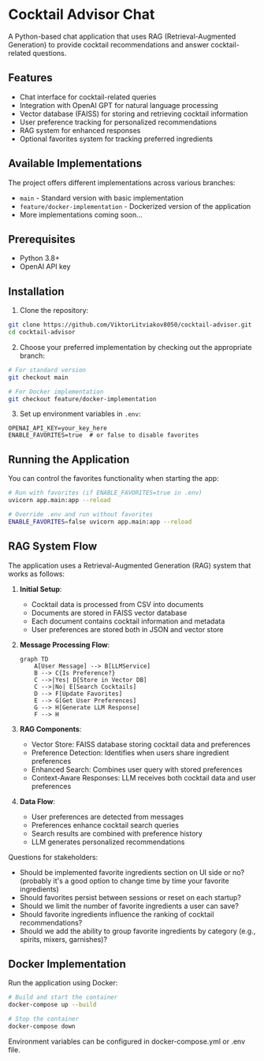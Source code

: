# Cocktail Advisor Chat

A Python-based chat application that uses RAG (Retrieval-Augmented Generation) to provide cocktail recommendations and answer cocktail-related questions.

## Features

- Chat interface for cocktail-related queries
- Integration with OpenAI GPT for natural language processing
- Vector database (FAISS) for storing and retrieving cocktail information
- User preference tracking for personalized recommendations
- RAG system for enhanced responses
- Optional favorites system for tracking preferred ingredients

## Available Implementations

The project offers different implementations across various branches:

- `main` - Standard version with basic implementation
- `feature/docker-implementation` - Dockerized version of the application
- More implementations coming soon...

## Prerequisites

- Python 3.8+
- OpenAI API key

## Installation

1. Clone the repository:

```bash
git clone https://github.com/ViktorLitviakov8050/cocktail-advisor.git
cd cocktail-advisor
```

2. Choose your preferred implementation by checking out the appropriate branch:
```bash
# For standard version
git checkout main

# For Docker implementation
git checkout feature/docker-implementation
```

3. Set up environment variables in `.env`:
```env
OPENAI_API_KEY=your_key_here
ENABLE_FAVORITES=true  # or false to disable favorites
```

## Running the Application

You can control the favorites functionality when starting the app:

```bash
# Run with favorites (if ENABLE_FAVORITES=true in .env)
uvicorn app.main:app --reload

# Override .env and run without favorites
ENABLE_FAVORITES=false uvicorn app.main:app --reload
```

## RAG System Flow

The application uses a Retrieval-Augmented Generation (RAG) system that works as follows:

1. **Initial Setup**:
   - Cocktail data is processed from CSV into documents
   - Documents are stored in FAISS vector database
   - Each document contains cocktail information and metadata
   - User preferences are stored both in JSON and vector store

2. **Message Processing Flow**:
   ```mermaid
   graph TD
       A[User Message] --> B[LLMService]
       B --> C{Is Preference?}
       C -->|Yes| D[Store in Vector DB]
       C -->|No| E[Search Cocktails]
       D --> F[Update Favorites]
       E --> G[Get User Preferences]
       G --> H[Generate LLM Response]
       F --> H
   ```

3. **RAG Components**:
   - Vector Store: FAISS database storing cocktail data and preferences
   - Preference Detection: Identifies when users share ingredient preferences
   - Enhanced Search: Combines user query with stored preferences
   - Context-Aware Responses: LLM receives both cocktail data and user preferences

4. **Data Flow**:
   - User preferences are detected from messages
   - Preferences enhance cocktail search queries
   - Search results are combined with preference history
   - LLM generates personalized recommendations

Questions for stakeholders:
- Should be implemented favorite ingredients section on UI side or no? (probably it's a good option to change time by time your favorite ingredients)
- Should favorites persist between sessions or reset on each startup?
- Should we limit the number of favorite ingredients a user can save?
- Should favorite ingredients influence the ranking of cocktail recommendations?
- Should we add the ability to group favorite ingredients by category (e.g., spirits, mixers, garnishes)?

## Docker Implementation

Run the application using Docker:

```bash
# Build and start the container
docker-compose up --build

# Stop the container
docker-compose down
```

Environment variables can be configured in docker-compose.yml or .env file.
